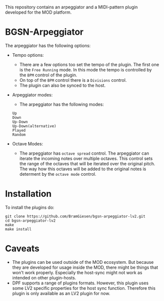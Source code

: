 This repository contains an arpeggiator and a MIDI-pattern plugin developed for the MOD platform.

# BGSN-Arpeggiator

The arpeggiator has the following options:
* Tempo options:
    * There are a few options too set the tempo of the plugin. The first one is
      the `Free Running` mode. In this mode the
      tempo is controlled by the `BPM` control of the plugin.
    * On top of the `BPM` control there is a `Divisions`
      control.
    * The plugin can also be synced to the host.

* Arpeggiator modes:
    * The arpeggiator has the following modes:

    ```
    Up
    Down
    Up-Down
    Up-Down(alternative)
    Played
    Random
    ```

* Octave Modes:
    * The arpeggiator has `octave spread` control.
    The arpeggiator can iterate the incoming notes over multiple octaves.
    This control sets the range of the octaves that will be iterated over the
    original pitch. The way how this octaves will be added to the original notes
    is determent by the `octave mode` control.

# Installation

To install the plugins do:
```
git clone https://github.com/BramGiesen/bgsn-arpeggiator-lv2.git
cd bgsn-arpeggiator-lv2
make
make install
```

# Caveats

* The plugins can be used outside of the MOD ecosystem. But
  because they are developed for usage inside the MOD, there
  might be things that won't work properly. Especially the host-sync
  might not work as intended on other plugin-hosts.
* DPF supports a range of plugins formats. However, this plugin
  uses some LV2 specific properties for the host sync function.
  Therefore this plugin is only available as an LV2 plugin for now.
